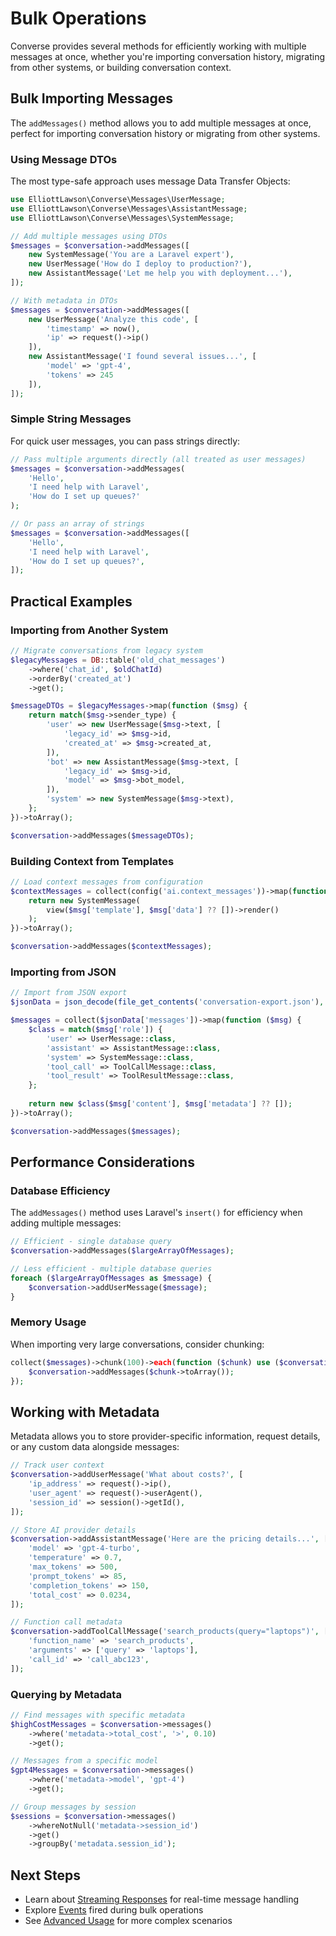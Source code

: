 # Bulk Operations

Converse provides several methods for efficiently working with multiple messages at once, whether you're importing conversation history, migrating from other systems, or building conversation context.

## Bulk Importing Messages

The `addMessages()` method allows you to add multiple messages at once, perfect for importing conversation history or migrating from other systems.

### Using Message DTOs

The most type-safe approach uses message Data Transfer Objects:

```php
use ElliottLawson\Converse\Messages\UserMessage;
use ElliottLawson\Converse\Messages\AssistantMessage;
use ElliottLawson\Converse\Messages\SystemMessage;

// Add multiple messages using DTOs
$messages = $conversation->addMessages([
    new SystemMessage('You are a Laravel expert'),
    new UserMessage('How do I deploy to production?'),
    new AssistantMessage('Let me help you with deployment...'),
]);

// With metadata in DTOs
$messages = $conversation->addMessages([
    new UserMessage('Analyze this code', [
        'timestamp' => now(), 
        'ip' => request()->ip()
    ]),
    new AssistantMessage('I found several issues...', [
        'model' => 'gpt-4', 
        'tokens' => 245
    ]),
]);
```

### Simple String Messages

For quick user messages, you can pass strings directly:

```php
// Pass multiple arguments directly (all treated as user messages)
$messages = $conversation->addMessages(
    'Hello',
    'I need help with Laravel',
    'How do I set up queues?'
);

// Or pass an array of strings
$messages = $conversation->addMessages([
    'Hello',
    'I need help with Laravel',
    'How do I set up queues?',
]);
```



## Practical Examples

### Importing from Another System

```php
// Migrate conversations from legacy system
$legacyMessages = DB::table('old_chat_messages')
    ->where('chat_id', $oldChatId)
    ->orderBy('created_at')
    ->get();

$messageDTOs = $legacyMessages->map(function ($msg) {
    return match($msg->sender_type) {
        'user' => new UserMessage($msg->text, [
            'legacy_id' => $msg->id,
            'created_at' => $msg->created_at,
        ]),
        'bot' => new AssistantMessage($msg->text, [
            'legacy_id' => $msg->id,
            'model' => $msg->bot_model,
        ]),
        'system' => new SystemMessage($msg->text),
    };
})->toArray();

$conversation->addMessages($messageDTOs);
```

### Building Context from Templates

```php
// Load context messages from configuration
$contextMessages = collect(config('ai.context_messages'))->map(function ($msg) {
    return new SystemMessage(
        view($msg['template'], $msg['data'] ?? [])->render()
    );
})->toArray();

$conversation->addMessages($contextMessages);
```

### Importing from JSON

```php
// Import from JSON export
$jsonData = json_decode(file_get_contents('conversation-export.json'), true);

$messages = collect($jsonData['messages'])->map(function ($msg) {
    $class = match($msg['role']) {
        'user' => UserMessage::class,
        'assistant' => AssistantMessage::class,
        'system' => SystemMessage::class,
        'tool_call' => ToolCallMessage::class,
        'tool_result' => ToolResultMessage::class,
    };
    
    return new $class($msg['content'], $msg['metadata'] ?? []);
})->toArray();

$conversation->addMessages($messages);
```

## Performance Considerations

### Database Efficiency

The `addMessages()` method uses Laravel's `insert()` for efficiency when adding multiple messages:

```php
// Efficient - single database query
$conversation->addMessages($largeArrayOfMessages);

// Less efficient - multiple database queries
foreach ($largeArrayOfMessages as $message) {
    $conversation->addUserMessage($message);
}
```

### Memory Usage

When importing very large conversations, consider chunking:

```php
collect($messages)->chunk(100)->each(function ($chunk) use ($conversation) {
    $conversation->addMessages($chunk->toArray());
});
```

## Working with Metadata

Metadata allows you to store provider-specific information, request details, or any custom data alongside messages:

```php
// Track user context
$conversation->addUserMessage('What about costs?', [
    'ip_address' => request()->ip(),
    'user_agent' => request()->userAgent(),
    'session_id' => session()->getId(),
]);

// Store AI provider details
$conversation->addAssistantMessage('Here are the pricing details...', [
    'model' => 'gpt-4-turbo',
    'temperature' => 0.7,
    'max_tokens' => 500,
    'prompt_tokens' => 85,
    'completion_tokens' => 150,
    'total_cost' => 0.0234,
]);

// Function call metadata
$conversation->addToolCallMessage('search_products(query="laptops")', [
    'function_name' => 'search_products',
    'arguments' => ['query' => 'laptops'],
    'call_id' => 'call_abc123',
]);
```

### Querying by Metadata

```php
// Find messages with specific metadata
$highCostMessages = $conversation->messages()
    ->where('metadata->total_cost', '>', 0.10)
    ->get();

// Messages from a specific model
$gpt4Messages = $conversation->messages()
    ->where('metadata->model', 'gpt-4')
    ->get();

// Group messages by session
$sessions = $conversation->messages()
    ->whereNotNull('metadata->session_id')
    ->get()
    ->groupBy('metadata.session_id');
```



## Next Steps

- Learn about [Streaming Responses](/guide/streaming) for real-time message handling
- Explore [Events](/guide/events) fired during bulk operations
- See [Advanced Usage](/guide/advanced) for more complex scenarios 
